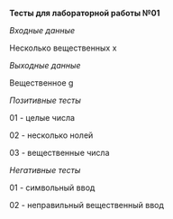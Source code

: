 **Тесты для лабораторной работы №01**

_Входные данные_

Несколько вещественныx x

_Выходные данные_

Вещественное g

_Позитивные тесты_

01 - целые числа

02 - несколько нолей

03 - вещественные числа

_Негативные тесты_

01 - символьный ввод

02 - неправильный вещественный ввод
